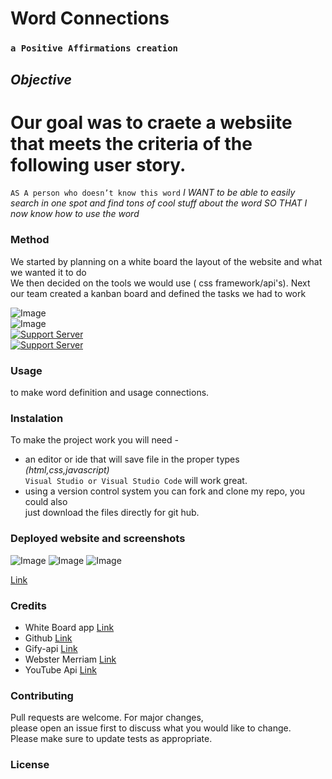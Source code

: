 # Word Connections
### `a Positive Affirmations creation`

## *Objective* 
# Our goal was to craete a websiite that meets the criteria of the following user story.

`AS A person who doesn’t know this word`
*I WANT to be able to easily search in one spot and find tons of cool stuff about the word*
*SO THAT I now know how to use the word*


### Method
We started by planning on a white board the layout of the website and what we wanted it to do<br>
We then decided on the tools we would use ( css framework/api's). Next our team created a kanban board and defined the tasks we had to work<br>



![Image](https://img.shields.io/badge/languages-html%20%7C%20css%20%7C%20javascript-blue)<br>
![Image](https://img.shields.io/website?down_color=red&down_message=Down&style=plastic&up_color=Lightgreen&up_message=Up&url=https%3A%2F%2Frickycohen88.github.io%2FWord-Connections%2F)<br>
[![Support Server](https://img.shields.io/discord/758849764959191071.svg?color=7289da&label=UofMcohort&logo=discord&style=flat-square)](https://discord.gg/HaWKVB6)<br>
[![Support Server](https://img.shields.io/discord/568508644669390905.svg?color=7289da&label=Personal&logo=discord&style=pastic)](https://discord.gg/Sj6HrJQ)



### Usage 
to make word definition and usage connections.

### Instalation
To make the project work you will need -
* an editor or ide that will save file in the proper types *(html,css,javascript)* <br>
`Visual Studio or Visual Studio Code` will work great.
* using a version control system you can fork and clone my repo, you could also<br>
just download the files directly for git hub.

### Deployed website and screenshots
![Image](Assets/Main.PNG "website title")
![Image](Assets/two.PNG "Screenshot 1")
![Image](Assets/three.PNG "Screenshot 2")

[Link](https://rickycohen88.github.io/Word-Connections/)

### Credits
* White Board app [Link](https://awwapp.com/)
* Github [Link](https://github.com/)
* Gify-api [Link](https://developers.giphy.com/)
* Webster Merriam [Link](https://dictionaryapi.com/)
* YouTube Api [Link](https://developers.google.com/youtube/v3)


### Contributing
Pull requests are welcome. For major changes,<br>
please open an issue first to discuss what you would like to change.<br>
 Please make sure to update tests as appropriate.


### License



   